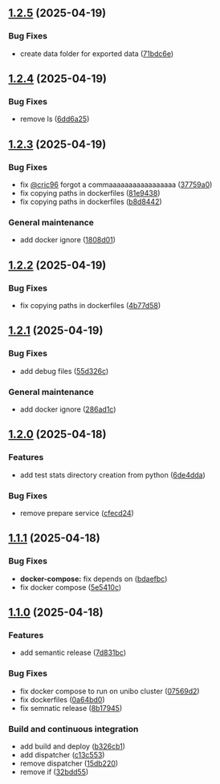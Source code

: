 ## [1.2.5](https://github.com/davidedomini/experiments-2025-acsos-marl-for-swarming-behaviors/compare/1.2.4...1.2.5) (2025-04-19)

### Bug Fixes

* create data folder for exported data ([71bdc6e](https://github.com/davidedomini/experiments-2025-acsos-marl-for-swarming-behaviors/commit/71bdc6ef343c2f0df28c509545c709cc4501fb03))

## [1.2.4](https://github.com/davidedomini/experiments-2025-acsos-marl-for-swarming-behaviors/compare/1.2.3...1.2.4) (2025-04-19)

### Bug Fixes

* remove ls ([6dd6a25](https://github.com/davidedomini/experiments-2025-acsos-marl-for-swarming-behaviors/commit/6dd6a253af55e58067af84d3035743cf7a1cfe0f))

## [1.2.3](https://github.com/davidedomini/experiments-2025-acsos-marl-for-swarming-behaviors/compare/1.2.2...1.2.3) (2025-04-19)

### Bug Fixes

* fix [@cric96](https://github.com/cric96) forgot a commaaaaaaaaaaaaaaaaa ([37759a0](https://github.com/davidedomini/experiments-2025-acsos-marl-for-swarming-behaviors/commit/37759a072c452ad0b43e1e487b6745d6ec0b12ed))
* fix copying paths in dockerfiles ([81e9438](https://github.com/davidedomini/experiments-2025-acsos-marl-for-swarming-behaviors/commit/81e9438f29cd2eb7290199b79bcaee5d9f46509d))
* fix copying paths in dockerfiles ([b8d8442](https://github.com/davidedomini/experiments-2025-acsos-marl-for-swarming-behaviors/commit/b8d84425b7d512bc494dc3e98ca0a7e37bfdc23e))

### General maintenance

* add docker ignore ([1808d01](https://github.com/davidedomini/experiments-2025-acsos-marl-for-swarming-behaviors/commit/1808d01322263c68b076d1fd01aa981822b3b6e2))

## [1.2.2](https://github.com/davidedomini/experiments-2025-acsos-marl-for-swarming-behaviors/compare/1.2.1...1.2.2) (2025-04-19)

### Bug Fixes

* fix copying paths in dockerfiles ([4b77d58](https://github.com/davidedomini/experiments-2025-acsos-marl-for-swarming-behaviors/commit/4b77d589d82810736b1e57810f023cc7b356e7b0))

## [1.2.1](https://github.com/davidedomini/experiments-2025-acsos-marl-for-swarming-behaviors/compare/1.2.0...1.2.1) (2025-04-19)

### Bug Fixes

* add debug files ([55d326c](https://github.com/davidedomini/experiments-2025-acsos-marl-for-swarming-behaviors/commit/55d326cadec26490383c13f1f60b5ab9a66a6d81))

### General maintenance

* add docker ignore ([286ad1c](https://github.com/davidedomini/experiments-2025-acsos-marl-for-swarming-behaviors/commit/286ad1c206f343aa24d9309f81ffd1775e26f955))

## [1.2.0](https://github.com/davidedomini/experiments-2025-acsos-marl-for-swarming-behaviors/compare/1.1.1...1.2.0) (2025-04-18)

### Features

* add test stats directory creation from python ([6de4dda](https://github.com/davidedomini/experiments-2025-acsos-marl-for-swarming-behaviors/commit/6de4dda8e8d4e5a12d255b1db5c515d19fa09325))

### Bug Fixes

* remove prepare service ([cfecd24](https://github.com/davidedomini/experiments-2025-acsos-marl-for-swarming-behaviors/commit/cfecd243629e303e470fd8117f0c4e77400ce5dd))

## [1.1.1](https://github.com/davidedomini/experiments-2025-acsos-marl-for-swarming-behaviors/compare/1.1.0...1.1.1) (2025-04-18)

### Bug Fixes

* **docker-compose:** fix depends on ([bdaefbc](https://github.com/davidedomini/experiments-2025-acsos-marl-for-swarming-behaviors/commit/bdaefbcb0cb23d38c28791c2ea9457c9da1e5534))
* fix docker compose ([5e5410c](https://github.com/davidedomini/experiments-2025-acsos-marl-for-swarming-behaviors/commit/5e5410ce0d7f90d7640cd7367d95c793a75ed1af))

## [1.1.0](https://github.com/davidedomini/experiments-2025-coordination-marl-for-swarming-behaviors/compare/v1.0.1...1.1.0) (2025-04-18)

### Features

* add semantic release ([7d831bc](https://github.com/davidedomini/experiments-2025-coordination-marl-for-swarming-behaviors/commit/7d831bc3909d9d3cfb88c8bed7a70a7a3835cfc3))

### Bug Fixes

* fix docker compose to run on unibo cluster ([07569d2](https://github.com/davidedomini/experiments-2025-coordination-marl-for-swarming-behaviors/commit/07569d2bc93afc70d66d5698f85cd8444030b25c))
* fix dockerfiles ([0a64bd0](https://github.com/davidedomini/experiments-2025-coordination-marl-for-swarming-behaviors/commit/0a64bd03936cf0b1e6b97ec49df5b7871dc06e94))
* fix semnatic release ([8b17945](https://github.com/davidedomini/experiments-2025-coordination-marl-for-swarming-behaviors/commit/8b17945f2ff10be60d16d4ad5706cf31732b4787))

### Build and continuous integration

* add build and deploy ([b326cb1](https://github.com/davidedomini/experiments-2025-coordination-marl-for-swarming-behaviors/commit/b326cb1e8f67b86c5b27d5a9edc2d893c5d41686))
* add dispatcher ([c13c553](https://github.com/davidedomini/experiments-2025-coordination-marl-for-swarming-behaviors/commit/c13c553ce339290fcf09fefde7c11485ae4fb637))
* remove dispatcher ([15db220](https://github.com/davidedomini/experiments-2025-coordination-marl-for-swarming-behaviors/commit/15db220b93c56f0a3561bc965d98d611dc5c35f6))
* remove if ([32bdd55](https://github.com/davidedomini/experiments-2025-coordination-marl-for-swarming-behaviors/commit/32bdd55956582994fc571323966f46533a506de3))
